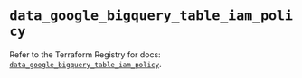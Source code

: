 # `data_google_bigquery_table_iam_policy`

Refer to the Terraform Registry for docs: [`data_google_bigquery_table_iam_policy`](https://registry.terraform.io/providers/hashicorp/google-beta/6.36.0/docs/data-sources/google_bigquery_table_iam_policy).
